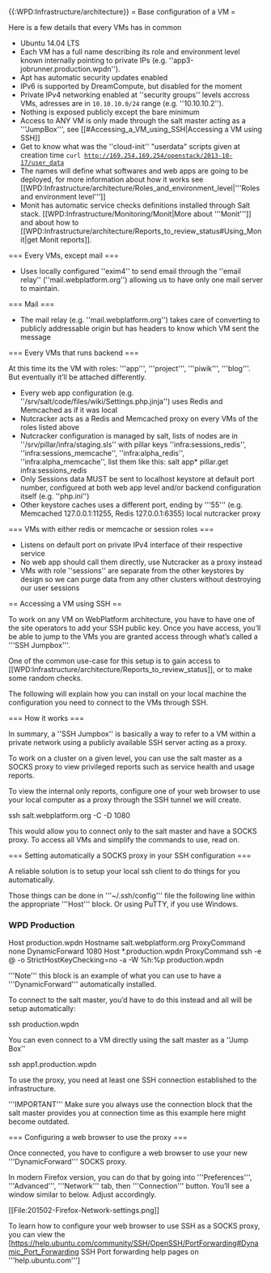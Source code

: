 {{:WPD:Infrastructure/architecture}}
= Base configuration of a VM =

Here is a few details that every VMs has in common

* Ubuntu 14.04 LTS
* Each VM has a full name describing its role and environment level known internally pointing to private IPs (e.g. ''app3-jobrunner.production.wpdn'').
* Apt has automatic security updates enabled
* IPv6 is supported by DreamCompute, but disabled for the moment
* Private IPv4 networking enabled at ''security groups'' levels accross VMs, adresses are in <code>10.10.10.0/24</code> range (e.g. ''10.10.10.2'').
* Nothing is exposed publicly except the bare minimum
* Access to ANY VM is only made through the salt master acting as a '''JumpBox''', see [[#Accessing_a_VM_using_SSH|Accessing a VM using SSH]]
* Get to know what was the ''cloud-init'' "userdata" scripts given at creation time <code>curl http://169.254.169.254/openstack/2013-10-17/user_data</code>
* The names will define what softwares and web apps are going to be deployed, for more information about how it works see [[WPD:Infrastructure/architecture/Roles_and_environment_level|'''Roles and environment level''']]
* Monit has automatic service checks definitions installed through Salt stack. [[WPD:Infrastructure/Monitoring/Monit|More about '''Monit''']] and about how to [[WPD:Infrastructure/architecture/Reports_to_review_status#Using_Monit|get Monit reports]].


=== Every VMs, except mail ===

* Uses locally configured ''exim4'' to send email through the ''email relay'' (''mail.webplatform.org'') allowing us to have only one mail server to maintain.


=== Mail ===

* The mail relay (e.g. ''mail.webplatform.org'') takes care of converting to publicly addressable origin but has headers to know which VM sent the message

=== Every VMs that runs backend ===

At this time its the VM with roles: '''app''', '''project''', '''piwik''', '''blog'''. But eventually it’ll be attached differently.

* Every web app configuration (e.g. ''/srv/salt/code/files/wiki/Settings.php.jinja'') uses Redis and Memcached as if it was local
* Nutcracker acts as a Redis and Memcached proxy on every VMs of the roles listed above
* Nutcracker configuration is managed by salt, lists of nodes are in ''/srv/pillar/infra/staging.sls'' with pillar keys ''infra:sessions_redis'', ''infra:sessions_memcache'', ''infra:alpha_redis'', ''infra:alpha_memcache'', list them like this:
  salt app\* pillar.get infra:sessions_redis
* Only Sessions data MUST be sent to localhost keystore at default port number, configured at both web app level and/or backend configuration itself (e.g. ''php.ini'')
* Other keystore caches uses a different port, ending by '''55''' (e.g. Memcached 127.0.0.1:11255, Redis 127.0.0.1:6355) local nutcracker proxy 

=== VMs with either redis or memcache or session roles ===

* Listens on default port on private IPv4 interface of their respective service
* No web app should call them directly, use Nutcracker as a proxy instead
* VMs with role ''sessions'' are separate from the other keystores by design so we can purge data from any other clusters without destroying our user sessions

== Accessing a VM using SSH ==

To work on any VM on WebPlatform architecture, you have to have one of the site operators to add your SSH public key. Once you have access, you’ll be able to jump to the VMs you are granted access through what’s called a '''SSH Jumpbox'''.

One of the common use-case for this setup is to gain access to [[WPD:Infrastructure/architecture/Reports_to_review_status]], or to make some random checks.

The following will explain how you can install on your local machine the configuration you need to connect to the VMs through SSH.

=== How it works ===

In summary, a ''SSH Jumpbox'' is basically a way to refer to a VM within a private network using a publicly available SSH server acting as a proxy.

To work on a cluster on a given level, you can use the salt master as a SOCKS proxy to view privileged reports such as service health and usage reports.  

To view the internal only reports, configure one of your web browser to use your local computer as a proxy through the SSH tunnel we will create.

  ssh salt.webplatform.org -C -D 1080

This would allow you to connect only to the salt master and have a SOCKS proxy. To access all VMs and simplify the commands to use, read on.

=== Setting automatically a SOCKS proxy in your SSH configuration ===

A reliable solution is to setup your local ssh client to do things for you automatically.

Those things can be done in '''~/.ssh/config''' file the following line within the appropriate '''Host''' block. Or using PuTTY, if you use Windows.

 ### WPD Production
 Host production.wpdn
   Hostname salt.webplatform.org
   ProxyCommand none
   DynamicForward 1080
 Host *.production.wpdn
   ProxyCommand ssh -e @ -o StrictHostKeyChecking=no -a -W %h:%p production.wpdn

'''Note''' this block is an example of what you can use to have a '''DynamicForward''' automatically installed. 

To connect to the salt master, you’d have to do this instead and all will be setup automatically:

  ssh production.wpdn

You can even connect to a VM directly using the salt master as a ''Jump Box''

  ssh app1.production.wpdn

To use the proxy, you need at least one SSH connection established to the infrastructure.

'''IMPORTANT''' Make sure you always use the connection block that the salt master provides you at connection time as this example here might become outdated.


=== Configuring a web browser to use the proxy ===

Once connected, you have to configure a web browser to use your new '''DynamicForward''' SOCKS proxy. 

In modern Firefox version, you can do that by going into '''Preferences''', '''Advanced''', '''Network''' tab, then '''Connection''' button. You’ll see a window similar to below. Adjust accordingly.

[[File:201502-Firefox-Network-settings.png]]
 
To learn how to configure your web browser to use SSH as a SOCKS proxy, you can view the [https://help.ubuntu.com/community/SSH/OpenSSH/PortForwarding#Dynamic_Port_Forwarding SSH Port forwarding help pages on '''help.ubuntu.com''']